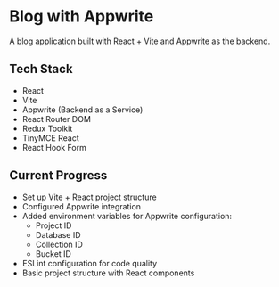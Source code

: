 # Blog with Appwrite

A blog application built with React + Vite and Appwrite as the backend.

## Tech Stack

- React
- Vite
- Appwrite (Backend as a Service)
- React Router DOM
- Redux Toolkit
- TinyMCE React
- React Hook Form

## Current Progress

- Set up Vite + React project structure
- Configured Appwrite integration
- Added environment variables for Appwrite configuration:
  - Project ID
  - Database ID
  - Collection ID
  - Bucket ID
- ESLint configuration for code quality
- Basic project structure with React components
